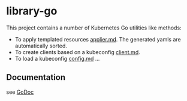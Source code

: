 # library-go
This project contains a number of Kubernetes Go utilities like methods:

- To apply templated resources [applier.md](./docs/applier.md). The generated yamls are automatically sorted.
- To create clients based on a kubeconfig [client.md](./docs/client.md).
- To load a kubeconfig [config.md](./docs/config.md)
...

## Documentation

see [GoDoc](https://pkg.go.dev/github.com/open-cluster-management/library-go)
